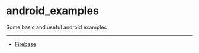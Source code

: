 # android_examples
Some basic and useful android examples

---------------------------------------
- [Firebase](https://github.com/george-sp/android_examples/tree/master/firebase_example)